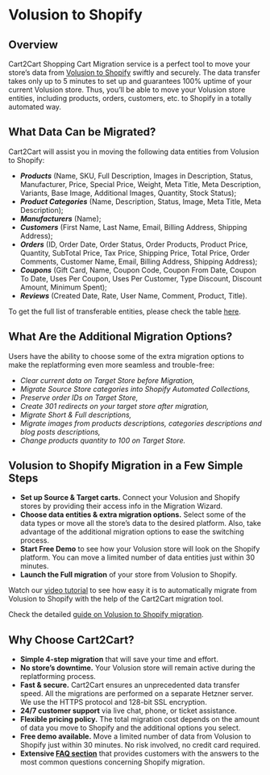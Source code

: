 # Volusion to Shopify 
## Overview
Cart2Cart Shopping Cart Migration service is a perfect tool to move your store’s data from [Volusion to Shopify](https://www.shopping-cart-migration.com/shopping-cart-migration-options/1142-volusion-to-shopify-migration?utm_source=github.com&utm_medium=referral&utm_term=volusion-shopify&utm_campaign=optimized-page) swiftly and securely. The data transfer takes only up to 5 minutes to set up and guarantees 100% uptime of your current Volusion store. Thus, you’ll be able to move your Volusion store entities, including products, orders, customers, etc. to Shopify in a totally automated way.
## What Data Can be Migrated?
Cart2Cart will assist you in moving the following data entities from Volusion to Shopify:
* **_Products_** (Name, SKU, Full Description, Images in Description, Status, Manufacturer, Price, Special Price, Weight, Meta Title, Meta Description, Variants, Base Image, Additional Images, Quantity, Stock Status);
* **_Product Categories_** (Name, Description, Status, Image, Meta Title, Meta Description);
* **_Manufacturers_** (Name);
* **_Customers_** (First Name, Last Name, Email, Billing Address, Shipping Address);
* **_Orders_** (ID, Order Date, Order Status, Order Products, Product Price, Quantity, SubTotal Price, Tax Price, Shipping Price, Total Price, Order Comments, Customer Name, Email, Billing Address, Shipping Address);
* **_Coupons_** (Gift Card, Name, Coupon Code, Coupon From Date, Coupon To Date, Uses Per Coupon, Uses Per Customer, Type Discount, Discount Amount, Minimum Spent);
* **_Reviews_** (Created Date, Rate, User Name, Comment, Product, Title).
 
 
To get the full list of transferable entities, please check the table [here](https://www.shopping-cart-migration.com/shopping-cart-migration-options/1142-volusion-to-shopify-migration?utm_source=github.com&utm_medium=referral&utm_term=volusion-shopify&utm_campaign=optimized-page).
## What Are the Additional Migration Options?
Users have the ability to choose some of the extra migration options to make the replatforming even more seamless and trouble-free:
* _Clear current data on Target Store before Migration,_
* _Migrate Source Store categories into Shopify Automated Collections,_
* _Preserve order IDs on Target Store,_
* _Create 301 redirects on your target store after migration,_
* _Migrate Short & Full descriptions,_
* _Migrate images from products descriptions, categories descriptions and blog posts descriptions,_
* _Change products quantity to 100 on Target Store._
## Volusion to Shopify Migration in a Few Simple Steps 
* **Set up Source & Target carts.** Connect your Volusion and Shopify stores by providing their access info in the Migration Wizard.
* **Choose data entities & extra migration options.** Select some of the data types or move all the store’s data to the desired platform. Also, take advantage of the additional migration options to ease the switching process.
* **Start Free Demo** to see how your Volusion store will look on the Shopify platform. You can move a limited number of data entities just within 30 minutes.  
* **Launch the Full migration** of your store from Volusion to Shopify.

Watch our [video tutorial](https://www.youtube.com/watch?v=ICN92Xalsf0?utm_source=github.com&utm_medium=referral&utm_term=volusion-shopify&utm_campaign=optimized-page) to see how easy it is to automatically migrate from Volusion to Shopify with the help of the Cart2Cart migration tool.
 
Check the detailed [guide on Volusion to Shopify migration](https://www.shopping-cart-migration.com/migration-guides/how-to-migrate-from-volusion-to-shopify-without-impacting-revenue?utm_source=github.com&utm_medium=referral&utm_term=volusion-shopify&utm_campaign=optimized-page). 
## Why Choose Cart2Cart?
* **Simple 4-step migration** that will save your time and effort.
* **No store’s downtime.** Your Volusion store will remain active during the replatforming process.
* **Fast & secure.** Cart2Cart ensures an unprecedented data transfer speed. All the migrations are performed on a separate Hetzner server. We use the HTTPS protocol and 128-bit SSL encryption.
* **24/7 customer support** via live chat, phone, or ticket assistance.
* **Flexible pricing policy.** The total migration cost depends on the amount of data you move to Shopify and the additional options you select.   
* **Free demo available.** Move a limited number of data from Volusion to Shopify just within 30 minutes. No risk involved, no credit card required. 
* **Extensive [FAQ section](https://www.shopping-cart-migration.com/faq/22-shopify?utm_source=github.com&utm_medium=referral&utm_term=volusion-shopify&utm_campaign=optimized-page)** that provides customers with the answers to the most common questions concerning Shopify migration.
